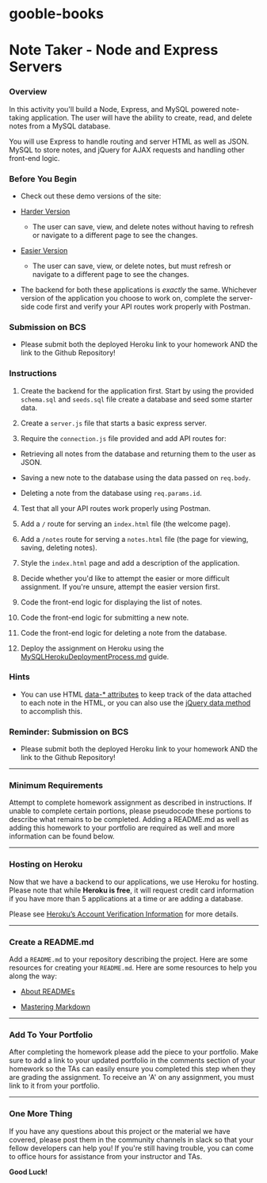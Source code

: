 # gooble-books

# Note Taker - Node and Express Servers

### Overview

In this activity you'll build a Node, Express, and MySQL powered note-taking application. The user will have the ability to create, read, and delete notes from a MySQL database.

You will use Express to handle routing and server HTML as well as JSON. MySQL to store notes, and jQuery for AJAX requests and handling other front-end logic.


### Before You Begin

* Check out these demo versions of the site:

* [Harder Version](https://note-taker-fsf.herokuapp.com/)

  * The user can save, view, and delete notes without having to refresh or navigate to a different page to see the changes.

* [Easier Version](https://note-taker-easier-fsf.herokuapp.com/)

  * The user can save, view, or delete notes, but must refresh or navigate to a different page to see the changes.

* The backend for both these applications is _exactly_ the same. Whichever version of the application you choose to work on, complete the server-side code first and verify your API routes work properly with Postman.

### Submission on BCS

* Please submit both the deployed Heroku link to your homework AND the link to the Github Repository!

### Instructions

1. Create the backend for the application first. Start by using the provided `schema.sql` and `seeds.sql` file create a database and seed some starter data.

2. Create a `server.js` file that starts a basic express server.

3. Require the `connection.js` file provided and add API routes for:

  * Retrieving all notes from the database and returning them to the user as JSON.

  * Saving a new note to the database using the data passed on `req.body`.

  * Deleting a note from the database using `req.params.id`.

4. Test that all your API routes work properly using Postman.

5. Add a `/` route for serving an `index.html` file (the welcome page).

6. Add a `/notes` route for serving a `notes.html` file (the page for viewing, saving, deleting notes).

7. Style the `index.html` page and add a description of the application.

8. Decide whether you'd like to attempt the easier or more difficult assignment. If you're unsure, attempt the easier version first.

9. Code the front-end logic for displaying the list of notes.

10. Code the front-end logic for submitting a new note.

11. Code the front-end logic for deleting a note from the database.

12. Deploy the assignment on Heroku using the [MySQLHerokuDeploymentProcess.md](../03-Supplemental/MySQLHerokuDeploymentProcess.md) guide.

### Hints

* You can use HTML [data-* attributes](https://developer.mozilla.org/en-US/docs/Learn/HTML/Howto/Use_data_attributes) to keep track of the data attached to each note in the HTML, or you can also use the [jQuery data method](https://api.jquery.com/data/) to accomplish this.

### Reminder: Submission on BCS

* Please submit both the deployed Heroku link to your homework AND the link to the Github Repository!

- - -

### Minimum Requirements

Attempt to complete homework assignment as described in instructions. If unable to complete certain portions, please pseudocode these portions to describe what remains to be completed. Adding a README.md as well as adding this homework to your portfolio are required as well and more information can be found below.

- - -

### Hosting on Heroku

Now that we have a backend to our applications, we use Heroku for hosting. Please note that while **Heroku is free**, it will request credit card information if you have more than 5 applications at a time or are adding a database.

Please see [Heroku’s Account Verification Information](https://devcenter.heroku.com/articles/account-verification) for more details.

- - -

### Create a README.md

Add a `README.md` to your repository describing the project. Here are some resources for creating your `README.md`. Here are some resources to help you along the way:

* [About READMEs](https://help.github.com/articles/about-readmes/)

* [Mastering Markdown](https://guides.github.com/features/mastering-markdown/)

- - -

### Add To Your Portfolio

After completing the homework please add the piece to your portfolio. Make sure to add a link to your updated portfolio in the comments section of your homework so the TAs can easily ensure you completed this step when they are grading the assignment. To receive an 'A' on any assignment, you must link to it from your portfolio.

- - -

### One More Thing

If you have any questions about this project or the material we have covered, please post them in the community channels in slack so that your fellow developers can help you! If you're still having trouble, you can come to office hours for assistance from your instructor and TAs.

**Good Luck!**
